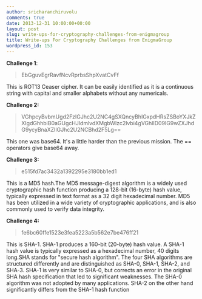 ```yaml
---
author: sricharanchiruvolu
comments: true
date: 2013-12-31 10:00:00+00:00
layout: post
slug: write-ups-for-cryptography-challenges-from-enigmagroup
title: Write-ups For Cryptography Challenges from EnigmaGroup
wordpress_id: 153
---
```


**Challenge 1**:  
  
> EbGguvEgrRavfNcvRprbsShpXvatCvFf   
  
This is ROT13 Ceaser cipher. It can be easily identified as it is a continuous string with capital and smaller alphabets without any numericals.  
  
**Challenge 2:**  
 
> VGhpcyBvbmUgd2FzIGJhc2U2NC4gSXQncyBhIGxpdHRsZSBoYXJkZXIgdGhhbiB0aGUgcHJldmlvdXMgbWlzc2lvbi4gVGhlID09IG9wZXJhdG9ycyBnaXZlIGJhc2U2NCBhd2F5Lg==  
  


This one was base64. It's a little harder than the previous mission. The == operators give base64 away.

  


**Challenge 3:**  
 
> e515fd7ac3432a1392295e3180bb1ed1  
 
This is a MD5 hash.The MD5 message-digest algorithm is a widely used cryptographic hash function producing a 128-bit (16-byte) hash value, typically expressed in text format as a 32 digit hexadecimal number. MD5 has been utilized in a wide variety of cryptographic applications, and is also commonly used to verify data integrity.  
  
**Challenge 4:**  
 
> fe6bc60ffe1523e3fea5223a5b562e7be476ff21  
  
This is SHA-1. SHA-1 produces a 160-bit (20-byte) hash value. A SHA-1 hash value is typically expressed as a hexadecimal number, 40 digits long.SHA stands for "secure hash algorithm". The four SHA algorithms are structured differently and are distinguished as SHA-0, SHA-1, SHA-2, and SHA-3. SHA-1 is very similar to SHA-0, but corrects an error in the original SHA hash specification that led to significant weaknesses. The SHA-0 algorithm was not adopted by many applications. SHA-2 on the other hand significantly differs from the SHA-1 hash function
